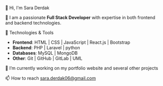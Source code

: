 👋 Hi, I'm Sara Derdak

🌟 I am a passionate **Full Stack Developer** with expertise in both frontend and backend technologies.

 🚀 Technologies & Tools
- **Frontend**: HTML | CSS | JavaScript | React.js | Bootstrap
- **Backend**: PHP | Laravel | python
- **Databases**: MySQL | MongoDB
- **Other**: Git | GitHub | GitLab | UML

🔭 I’m currently working on my portfolio website and several other projects

📫 How to reach sara.derdak06@gmail.com
